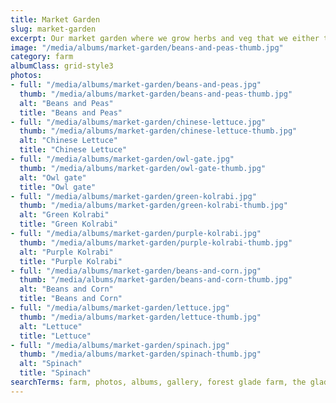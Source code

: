 ```yaml
---
title: Market Garden
slug: market-garden
excerpt: Our market garden where we grow herbs and veg that we either trade or process.
image: "/media/albums/market-garden/beans-and-peas-thumb.jpg"
category: farm
albumClass: grid-style3
photos:
- full: "/media/albums/market-garden/beans-and-peas.jpg"
  thumb: "/media/albums/market-garden/beans-and-peas-thumb.jpg"
  alt: "Beans and Peas"
  title: "Beans and Peas"
- full: "/media/albums/market-garden/chinese-lettuce.jpg"
  thumb: "/media/albums/market-garden/chinese-lettuce-thumb.jpg"
  alt: "Chinese Lettuce"
  title: "Chinese Lettuce"
- full: "/media/albums/market-garden/owl-gate.jpg"
  thumb: "/media/albums/market-garden/owl-gate-thumb.jpg"
  alt: "Owl gate"
  title: "Owl gate"
- full: "/media/albums/market-garden/green-kolrabi.jpg"
  thumb: "/media/albums/market-garden/green-kolrabi-thumb.jpg"
  alt: "Green Kolrabi"
  title: "Green Kolrabi"
- full: "/media/albums/market-garden/purple-kolrabi.jpg"
  thumb: "/media/albums/market-garden/purple-kolrabi-thumb.jpg"
  alt: "Purple Kolrabi"
  title: "Purple Kolrabi"
- full: "/media/albums/market-garden/beans-and-corn.jpg"
  thumb: "/media/albums/market-garden/beans-and-corn-thumb.jpg"
  alt: "Beans and Corn"
  title: "Beans and Corn"
- full: "/media/albums/market-garden/lettuce.jpg"
  thumb: "/media/albums/market-garden/lettuce-thumb.jpg"
  alt: "Lettuce"
  title: "Lettuce"
- full: "/media/albums/market-garden/spinach.jpg"
  thumb: "/media/albums/market-garden/spinach-thumb.jpg"
  alt: "Spinach"
  title: "Spinach"
searchTerms: farm, photos, albums, gallery, forest glade farm, the glade
---
```

